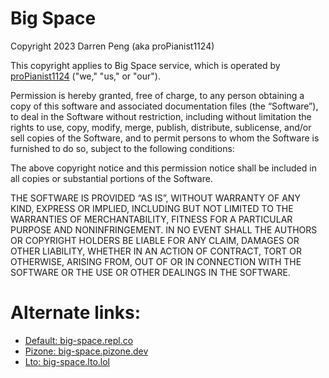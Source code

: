# Big Space

Copyright 2023 Darren Peng (aka proPianist1124)

This copyright applies to Big Space service, which is operated by [proPianist1124](https://propianist1124.repl.co) ("we," "us," or "our").

Permission is hereby granted, free of charge, to any person obtaining a copy of this software and associated documentation files (the “Software”), to deal in the Software without restriction, including without limitation the rights to use, copy, modify, merge, publish, distribute, sublicense, and/or sell copies of the Software, and to permit persons to whom the Software is furnished to do so, subject to the following conditions:

The above copyright notice and this permission notice shall be included in all copies or substantial portions of the Software.

THE SOFTWARE IS PROVIDED “AS IS”, WITHOUT WARRANTY OF ANY KIND, EXPRESS OR IMPLIED, INCLUDING BUT NOT LIMITED TO THE WARRANTIES OF MERCHANTABILITY, FITNESS FOR A PARTICULAR PURPOSE AND NONINFRINGEMENT. IN NO EVENT SHALL THE AUTHORS OR COPYRIGHT HOLDERS BE LIABLE FOR ANY CLAIM, DAMAGES OR OTHER LIABILITY, WHETHER IN AN ACTION OF CONTRACT, TORT OR OTHERWISE, ARISING FROM, OUT OF OR IN CONNECTION WITH THE SOFTWARE OR THE USE OR OTHER DEALINGS IN THE SOFTWARE.

# Alternate links:
- [Default: big-space.repl.co](https://big-space.repl.co/)
- [Pizone: big-space.pizone.dev](https://big-space.pizone.dev/)
- [Lto: big-space.lto.lol](https://big-space.lto.lol/)